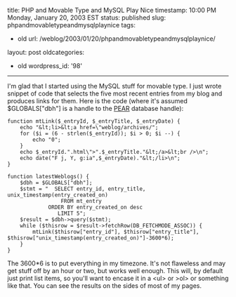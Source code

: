 title: PHP and Movable Type and MySQL Play Nice
timestamp: 10:00 PM Monday, January 20, 2003 EST
status: published
slug: phpandmovabletypeandmysqlplaynice
tags:
- old
url: /weblog/2003/01/20/phpandmovabletypeandmysqlplaynice/

layout: post
oldcategories:
- old
wordpress_id: '98'

---

I'm glad that I started using the MySQL stuff for movable type.  I just wrote  snippet of code that selects the five most recent entries from my blog and produces links for them.  Here is the code (where it's assumed $GLOBALS["dbh"] is a handle to the [PEAR](http://pear.php.net/) database handle):


    
    
    function mtLink($_entryId, $_entryTitle, $_entryDate) {
    	echo "&lt;li>&lt;a href=\"weblog/archives/";
    	for ($i = (6 - strlen($_entryId)); $i > 0; $i --) {
    		echo "0";
    	}
    	echo $_entryId.".html\">".$_entryTitle."&lt;/a>&lt;br />\n";
    	echo date("F j, Y, g:ia",$_entryDate)."&lt;/li>\n";
    }
    
    function latestWeblogs() {
    	$dbh = $GLOBALS["dbh"];
    	$stmt = "  SELECT entry_id, entry_title, unix_timestamp(entry_created_on)
                     FROM mt_entry
                 ORDER BY entry_created_on desc
                    LIMIT 5";
    	$result = $dbh->query($stmt);
    	while ($thisrow = $result->fetchRow(DB_FETCHMODE_ASSOC)) {
    		mtLink($thisrow["entry_id"], $thisrow["entry_title"], $thisrow["unix_timestamp(entry_created_on)"]-3600*6);
    	}
    }
    



The 3600*6 is to put everything in my timezone.  It's not flaweless and may get stuff off by an hour or two, but works well enough.  This will, by default just print list items, so you'll want to encase it in a &lt;ul> or  &gt;ol> or something like that.  You can see the results on the sides of most of my pages.

